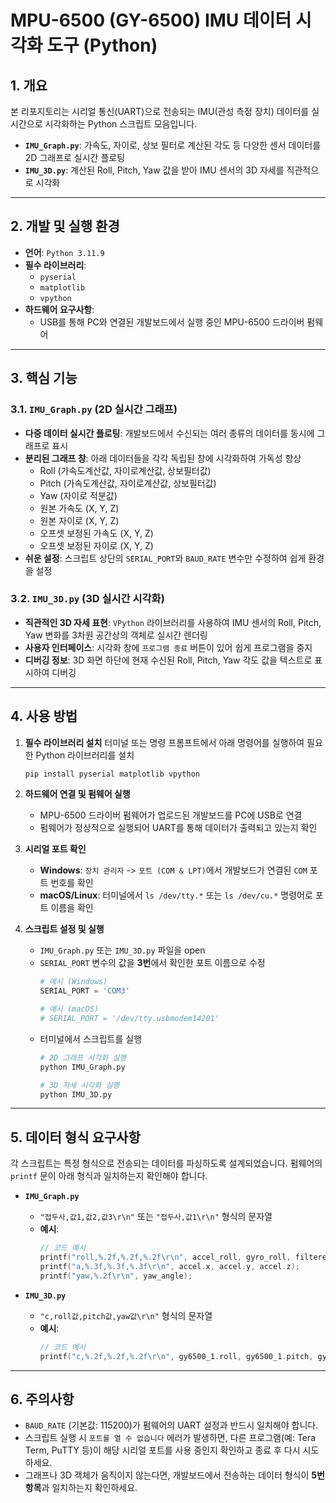 # MPU-6500 (GY-6500) IMU 데이터 시각화 도구 (Python)

## 1. 개요

본 리포지토리는 시리얼 통신(UART)으로 전송되는 IMU(관성 측정 장치) 데이터를 실시간으로 시각화하는 Python 스크립트 모음입니다.


* **`IMU_Graph.py`**: 가속도, 자이로, 상보 필터로 계산된 각도 등 다양한 센서 데이터를 2D 그래프로 실시간 플로팅
* **`IMU_3D.py`**: 계산된 Roll, Pitch, Yaw 값을 받아 IMU 센서의 3D 자세를 직관적으로 시각화

---

## 2. 개발 및 실행 환경

* **언어**: `Python 3.11.9`
* **필수 라이브러리**:
    * `pyserial`
    * `matplotlib`
    * `vpython`
* **하드웨어 요구사항**:
    * USB를 통해 PC와 연결된 개발보드에서 실행 중인 MPU-6500 드라이버 펌웨어

---

## 3. 핵심 기능

### 3.1. `IMU_Graph.py` (2D 실시간 그래프)

* **다중 데이터 실시간 플로팅**: 개발보드에서 수신되는 여러 종류의 데이터를 동시에 그래프로 표시
* **분리된 그래프 창**: 아래 데이터들을 각각 독립된 창에 시각화하여 가독성 향상
    * Roll (가속도계산값, 자이로계산값, 상보필터값)
    * Pitch (가속도계산값, 자이로계산값, 상보필터값)
    * Yaw (자이로 적분값)
    * 원본 가속도 (X, Y, Z)
    * 원본 자이로 (X, Y, Z)
    * 오프셋 보정된 가속도 (X, Y, Z)
    * 오프셋 보정된 자이로 (X, Y, Z)
* **쉬운 설정**: 스크립트 상단의 `SERIAL_PORT`와 `BAUD_RATE` 변수만 수정하여 쉽게 환경을 설정

### 3.2. `IMU_3D.py` (3D 실시간 시각화)

* **직관적인 3D 자세 표현**: `VPython` 라이브러리를 사용하여 IMU 센서의 Roll, Pitch, Yaw 변화를 3차원 공간상의 객체로 실시간 렌더링
* **사용자 인터페이스**: 시각화 창에 `프로그램 종료` 버튼이 있어 쉽게 프로그램을 중지
* **디버깅 정보**: 3D 화면 하단에 현재 수신된 Roll, Pitch, Yaw 각도 값을 텍스트로 표시하여 디버깅

---

## 4. 사용 방법

1.  **필수 라이브러리 설치**
    터미널 또는 명령 프롬프트에서 아래 명령어를 실행하여 필요한 Python 라이브러리를 설치
    ```bash
    pip install pyserial matplotlib vpython
    ```

2.  **하드웨어 연결 및 펌웨어 실행**
    * MPU-6500 드라이버 펌웨어가 업로드된 개발보드를 PC에 USB로 연결
    * 펌웨어가 정상적으로 실행되어 UART를 통해 데이터가 출력되고 있는지 확인

3.  **시리얼 포트 확인**
    * **Windows**: `장치 관리자` -> `포트 (COM & LPT)`에서 개발보드가 연결된 `COM` 포트 번호를 확인
    * **macOS/Linux**: 터미널에서 `ls /dev/tty.*` 또는 `ls /dev/cu.*` 명령어로 포트 이름을 확인

4.  **스크립트 설정 및 실행**
    * `IMU_Graph.py` 또는 `IMU_3D.py` 파일을 open
    * `SERIAL_PORT` 변수의 값을 **3번**에서 확인한 포트 이름으로 수정
        ```python
        # 예시 (Windows)
        SERIAL_PORT = 'COM3'
        
        # 예시 (macOS)
        # SERIAL_PORT = '/dev/tty.usbmodem14201' 
        ```
    * 터미널에서 스크립트를 실행
        ```bash
        # 2D 그래프 시각화 실행
        python IMU_Graph.py

        # 3D 자세 시각화 실행
        python IMU_3D.py
        ```

---

## 5. 데이터 형식 요구사항

각 스크립트는 특정 형식으로 전송되는 데이터를 파싱하도록 설계되었습니다. 펌웨어의 `printf` 문이 아래 형식과 일치하는지 확인해야 합니다.

* **`IMU_Graph.py`**
    * `"접두사,값1,값2,값3\r\n"` 또는 `"접두사,값1\r\n"` 형식의 문자열
    * **예시**:
        ```c
        // 코드 예시
        printf("roll,%.2f,%.2f,%.2f\r\n", accel_roll, gyro_roll, filtered_roll);
        printf("a,%.3f,%.3f,%.3f\r\n", accel.x, accel.y, accel.z);
        printf("yaw,%.2f\r\n", yaw_angle);
        ```

* **`IMU_3D.py`**
    * `"c,roll값,pitch값,yaw값\r\n"` 형식의 문자열
    * **예시**:
        ```c
        // 코드 예시
        printf("c,%.2f,%.2f,%.2f\r\n", gy6500_1.roll, gy6500_1.pitch, gy6500_1.yaw);
        ```

---

## 6. 주의사항

* `BAUD_RATE` (기본값: 115200)가 펌웨어의 UART 설정과 반드시 일치해야 합니다.
* 스크립트 실행 시 `포트를 열 수 없습니다` 에러가 발생하면, 다른 프로그램(예: Tera Term, PuTTY 등)이 해당 시리얼 포트를 사용 중인지 확인하고 종료 후 다시 시도하세요.
* 그래프나 3D 객체가 움직이지 않는다면, 개발보드에서 전송하는 데이터 형식이 **5번 항목**과 일치하는지 확인하세요.